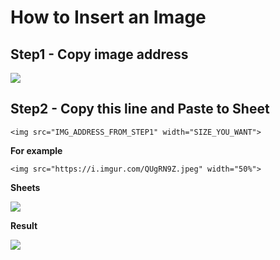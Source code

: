 # How to Insert an Image
## Step1 - Copy image address

![](https://i.imgur.com/VyXYAEJ.png)

## Step2 - Copy this line and Paste to Sheet

```
<img src="IMG_ADDRESS_FROM_STEP1" width="SIZE_YOU_WANT">
```
**For example**

```
<img src="https://i.imgur.com/QUgRN9Z.jpeg" width="50%">
```
**Sheets**

![](https://i.imgur.com/edSrXCh.png)

**Result**

![](https://i.imgur.com/a9yYCaH.png)
